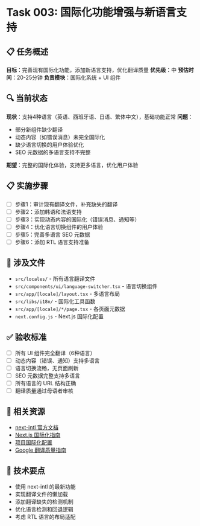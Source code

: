 # Task 003: 国际化功能增强与新语言支持

## 📋 任务概述
**目标**：完善现有国际化功能，添加新语言支持，优化翻译质量
**优先级**：中
**预估时间**：20-25分钟
**负责模块**：国际化系统 + UI 组件

## 🔍 当前状态
**现状**：支持4种语言（英语、西班牙语、日语、繁体中文），基础功能正常
**问题**：
- 部分新组件缺少翻译
- 动态内容（如错误消息）未完全国际化
- 缺少语言切换的用户体验优化
- SEO 元数据的多语言支持不完整

**期望**：完整的国际化体验，支持更多语言，优化用户体验

## 📋 实施步骤
- [ ] 步骤1：审计现有翻译文件，补充缺失的翻译
- [ ] 步骤2：添加韩语和法语支持
- [ ] 步骤3：实现动态内容的国际化（错误消息、通知等）
- [ ] 步骤4：优化语言切换组件的用户体验
- [ ] 步骤5：完善多语言 SEO 元数据
- [ ] 步骤6：添加 RTL 语言支持准备

## 📁 涉及文件
- `src/locales/` - 所有语言翻译文件
- `src/components/ui/language-switcher.tsx` - 语言切换组件
- `src/app/[locale]/layout.tsx` - 多语言布局
- `src/libs/i18n/` - 国际化工具函数
- `src/app/[locale]/*/page.tsx` - 各页面元数据
- `next.config.js` - Next.js 国际化配置

## ✅ 验收标准
- [ ] 所有 UI 组件完全翻译（6种语言）
- [ ] 动态内容（错误、通知）支持多语言
- [ ] 语言切换流畅，无页面刷新
- [ ] SEO 元数据完整支持多语言
- [ ] 所有语言的 URL 结构正确
- [ ] 翻译质量通过母语者审核

## 🔗 相关资源
- [next-intl 官方文档](https://next-intl-docs.vercel.app/)
- [Next.js 国际化指南](https://nextjs.org/docs/advanced-features/i18n)
- [项目国际化配置](../src/libs/i18n/config.ts)
- [Google 翻译质量指南](https://developers.google.com/translate/)

## 🎯 技术要点
- 使用 next-intl 的最新功能
- 实现翻译文件的懒加载
- 添加翻译缺失的检测机制
- 优化语言检测和回退逻辑
- 考虑 RTL 语言的布局适配
